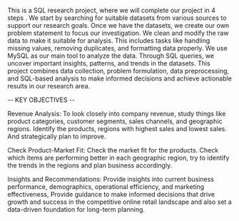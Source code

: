 This is a SQL research project, where we will complete our project in 4 steps . 
We start by searching for suitable datasets from various sources to support our research goals. 
Once we have the datasets, we create our own problem statement to focus our investigation. 
We clean and modify the raw data to make it suitable for analysis. This includes tasks like handling missing values, removing duplicates, and formatting data properly. 
We use MySQL as our main tool to analyze the data. Through SQL queries, we uncover important insights, patterns, and trends in the datasets. 
This project combines data collection, problem formulation, data preprocessing, and SQL-based analysis to make informed decisions and achieve actionable results in our research area.

-- KEY OBJECTIVES --

Revenue Analysis: 
To look closely into company revenue, study things like product categories, customer segments, sales channels, and geographic regions. 
Identify the products, regions with highest sales and lowest sales. And strategically plan to improve.

Check Product-Market Fit: 
Check the market fit for the products. Check which items are performing better in each geographic region, try to identify the trends in the regions and plan business accordingly.

Insights and Recommendations: 
Provide insights into current business performance, demographics, operational efficiency, and marketing effectiveness,
Provide guidance to make informed decisions that drive growth and success in the competitive online retail landscape and also set a data-driven foundation for long-term planning.
